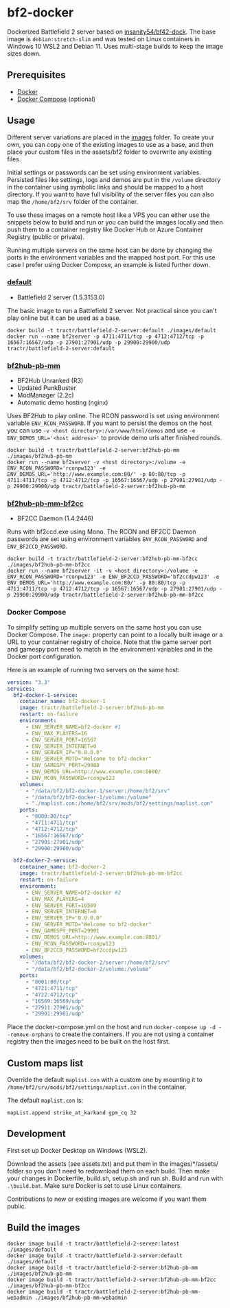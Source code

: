 # bf2-docker

Dockerized Battlefield 2 server based on [insanity54/bf42-dock](https://github.com/insanity54/bf42-dock). The base image is `debian:stretch-slim` and was tested on Linux containers in Windows 10 WSL2 and Debian 11. Uses multi-stage builds to keep the image sizes down.

## Prerequisites

- [Docker](https://docker.com/)
- [Docker Compose](https://docs.docker.com/compose/) (optional)

## Usage

Different server variations are placed in the [images](https://github.com/tractr/battlefield-2-server/tree/master/images) folder. To create your own, you can copy one of the existing images to use as a base, and then place your custom files in the assets/bf2 folder to overwrite any existing files.

Initial settings or passwords can be set using environment variables. Persisted files like settings, logs and demos are put in the `/volume` directory in the container using symbolic links and should be mapped to a host directory. If you want to have full visibility of the server files you can also map the `/home/bf2/srv` folder of the container.

To use these images on a remote host like a VPS you can either use the snippets below to build and run or you can build the images locally and then push them to a container registry like Docker Hub or Azure Container Registry (public or private).

Running multiple servers on the same host can be done by changing the ports in the environment variables and the mapped host port. For this use case I prefer using Docker Compose, an example is listed further down.

### [default](https://github.com/tractr/battlefield-2-server/tree/master/images/default)

- Battlefield 2 server (1.5.3153.0)

The basic image to run a Battlefield 2 server. Not practical since you can't play online but it can be used as a base.

```
docker build -t tractr/battlefield-2-server:default ./images/default
docker run --name bf2server -p 4711:4711/tcp -p 4712:4712/tcp -p 16567:16567/udp -p 27901:27901/udp -p 29900:29900/udp tractr/battlefield-2-server:default
```

### [bf2hub-pb-mm](https://github.com/tractr/battlefield-2-server/tree/master/images/bf2hub-pb-mm)

- BF2Hub Unranked (R3)
- Updated PunkBuster
- ModManager (2.2c)
- Automatic demo hosting (nginx)

Uses BF2Hub to play online. The RCON password is set using environment variable `ENV_RCON_PASSWORD`. If you want to persist the demos on the host you can use `-v <host directory>:/var/www/html/demos` and use `-e ENV_DEMOS_URL='<host address>'` to provide demo urls after finished rounds.

```
docker build -t tractr/battlefield-2-server:bf2hub-pb-mm ./images/bf2hub-pb-mm
docker run --name bf2server -v <host directory>:/volume -e ENV_RCON_PASSWORD='rconpw123' -e ENV_DEMOS_URL='http://www.example.com:80/' -p 80:80/tcp -p 4711:4711/tcp -p 4712:4712/tcp -p 16567:16567/udp -p 27901:27901/udp -p 29900:29900/udp tractr/battlefield-2-server:bf2hub-pb-mm
```

### [bf2hub-pb-mm-bf2cc](https://github.com/tractr/battlefield-2-server/tree/master/images/bf2hub-pb-mm-bf2cc)

- BF2CC Daemon (1.4.2446)

Runs with bf2ccd.exe using Mono. The RCON and BF2CC Daemon passwords are set using environment variables `ENV_RCON_PASSWORD` and `ENV_BF2CCD_PASSWORD`.

```
docker build -t tractr/battlefield-2-server:bf2hub-pb-mm-bf2cc ./images/bf2hub-pb-mm-bf2cc
docker run --name bf2server -it -v <host directory>:/volume -e ENV_RCON_PASSWORD='rconpw123' -e ENV_BF2CCD_PASSWORD='bf2ccdpw123' -e ENV_DEMOS_URL='http://www.example.com:80/' -p 80:80/tcp -p 4711:4711/tcp -p 4712:4712/tcp -p 16567:16567/udp -p 27901:27901/udp -p 29900:29900/udp tractr/battlefield-2-server:bf2hub-pb-mm-bf2cc
```

### Docker Compose

To simplify setting up multiple servers on the same host you can use Docker Compose. The `image:` property can point to a locally built image or a URL to your container registry of choice. Note that the game server port and gamespy port need to match in the environment variables and in the Docker port configuration.

Here is an example of running two servers on the same host:

```yaml
version: "3.3"
services:
  bf2-docker-1-service:
    container_name: bf2-docker-1
    image: tractr/battlefield-2-server:bf2hub-pb-mm
    restart: on-failure
    environment:
      - ENV_SERVER_NAME=bf2-docker #1
      - ENV_MAX_PLAYERS=16
      - ENV_SERVER_PORT=16567
      - ENV_SERVER_INTERNET=0
      - ENV_SERVER_IP="0.0.0.0"
      - ENV_SERVER_MOTD="Welcome to bf2-docker"
      - ENV_GAMESPY_PORT=29900
      - ENV_DEMOS_URL=http://www.example.com:8000/
      - ENV_RCON_PASSWORD=rconpw123
    volumes:
      - "/data/bf2/bf2-docker-1/server:/home/bf2/srv"
      - "/data/bf2/bf2-docker-1/volume:/volume"
      - "./maplist.con:/home/bf2/srv/mods/bf2/settings/maplist.con"
    ports:
      - "8000:80/tcp"
      - "4711:4711/tcp"
      - "4712:4712/tcp"
      - "16567:16567/udp"
      - "27901:27901/udp"
      - "29900:29900/udp"

  bf2-docker-2-service:
    container_name: bf2-docker-2
    image: tractr/battlefield-2-server:bf2hub-pb-mm-bf2cc
    restart: on-failure
    environment:
      - ENV_SERVER_NAME=bf2-docker #2
      - ENV_MAX_PLAYERS=4
      - ENV_SERVER_PORT=16569
      - ENV_SERVER_INTERNET=0
      - ENV_SERVER_IP="0.0.0.0"
      - ENV_SERVER_MOTD="Welcome to bf2-docker"
      - ENV_GAMESPY_PORT=29901
      - ENV_DEMOS_URL=http://www.example.com:8001/
      - ENV_RCON_PASSWORD=rconpw123
      - ENV_BF2CCD_PASSWORD=bf2ccdpw123
    volumes:
      - "/data/bf2/bf2-docker-2/server:/home/bf2/srv"
      - "/data/bf2/bf2-docker-2/volume:/volume"
    ports:
      - "8001:80/tcp"
      - "4721:4711/tcp"
      - "4722:4712/tcp"
      - "16569:16569/udp"
      - "27911:27901/udp"
      - "29901:29901/udp"
```

Place the docker-compose.yml on the host and run `docker-compose up -d --remove-orphans` to create the containers. If you are not using a container registry then the images need to be built on the host first.

## Custom maps list

Override the default `maplist.con` with a custom one by mounting it to `/home/bf2/srv/mods/bf2/settings/maplist.con` in the container.

The default `maplist.con` is:

```text
mapList.append strike_at_karkand gpm_cq 32
```

## Development

First set up Docker Desktop on Windows (WSL2).

Download the assets (see assets.txt) and put them in the images/\*/assets/ folder so you don't need to redownload them on each build. Then make your changes in Dockerfile, build.sh, setup.sh and run.sh. Build and run with `.\build.bat`. Make sure Docker is set to use Linux containers.

Contributions to new or existing images are welcome if you want them public.

## Build the images

```shell
docker image build -t tractr/battlefield-2-server:latest ./images/default
docker image build -t tractr/battlefield-2-server:default ./images/default
docker image build -t tractr/battlefield-2-server:bf2hub-pb-mm ./images/bf2hub-pb-mm
docker image build -t tractr/battlefield-2-server:bf2hub-pb-mm-bf2cc ./images/bf2hub-pb-mm-bf2cc
docker image build -t tractr/battlefield-2-server:bf2hub-pb-mm-webadmin ./images/bf2hub-pb-mm-webadmin
```
